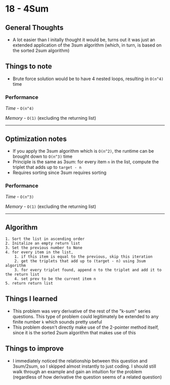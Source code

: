 # 18 - 4Sum

## General Thoughts
- A lot easier than I initally thought it would be, turns out it was just an extended application of the 3sum algorithm (which, in turn, is based on the sorted 2sum algorithm)

## Things to note
- Brute force solution would be to have 4 nested loops, resulting in `O(n^4)` time

### Performance

*Time* - `O(n^4)`

*Memory* - `O(1)` (excluding the returning list)

---

## Optimization notes
- If you apply the 3sum algorithm which is `O(n^2)`, the runtime can be brought down to `O(n^3)` time
- Principle is the same as 3sum: for every item `n` in the list, compute the triplet that adds up to `target - n`
- Requires sorting since 3sum requires sorting

### Performance

*Time* - `O(n^3)`

*Memory* - `O(1)` (excluding the returning list)

---

## Algorithm
```
1. Sort the list in ascending order
2. Initalize an empty return list
3. Set the previous number to None
4. for every item in the list,
    1. if this item is equal to the previous, skip this iteration
    2. get the triplets that add up to (target - n) using 3sum algorithm
    3. for every triplet found, append n to the triplet and add it to the return list
    4. set prev to be the current item n
5. return return list
```
## Things I learned
- This problem was very derivative of the rest of the "k-sum" series questions. This type of problem could legitimately be extended to any finite number `k` which sounds pretty useful
- This problem doesn't directly make use of the 2-pointer method itself, since it is the sorted 2sum algorithm that makes use of this

## Things to improve
- I immediately noticed the relationship between this question and 3sum/2sum, so I skipped almost instantly to just coding. I should still walk through an example and gain an intuition for the problem (regardless of how derivative the question seems of a related question)
